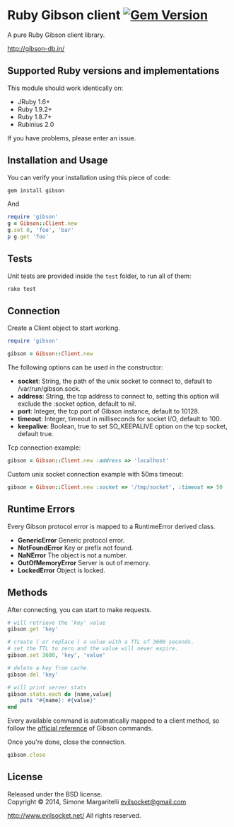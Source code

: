 Ruby Gibson client [![Gem Version](https://badge.fury.io/rb/gibson.png)](http://badge.fury.io/rb/gibson)
========================

A pure Ruby Gibson client library.

<http://gibson-db.in/>

Supported Ruby versions and implementations
------------------------------------------------

This module should work identically on:

 * JRuby 1.6+
 * Ruby 1.9.2+
 * Ruby 1.8.7+
 * Rubinius 2.0

If you have problems, please enter an issue.

Installation and Usage
------------------------

You can verify your installation using this piece of code:

```bash
gem install gibson
```

And

```ruby
require 'gibson'
g = Gibson::Client.new
g.set 0, 'foo', 'bar'
p g.get 'foo'
```

Tests
-----

Unit tests are provided inside the `test` folder, to run all of them:

```bash
rake test
```

Connection
----------

Create a Client object to start working.

```ruby
require 'gibson'

gibson = Gibson::Client.new
```

The following options can be used in the constructor:

* **socket**: String, the path of the unix socket to connect to, default to /var/run/gibson.sock.
* **address**: String, the tcp address to connect to, setting this option will exclude the :socket option, default to nil.
* **port**: Integer, the tcp port of Gibson instance, default to 10128.
* **timeout**: Integer, timeout in milliseconds for socket I/O, default to 100.
* **keepalive**: Boolean, true to set SO_KEEPALIVE option on the tcp socket, default true.

Tcp connection example:

```ruby
gibson = Gibson::Client.new :address => 'localhost'
```

Custom unix socket connection example with 50ms timeout:

```ruby
gibson = Gibson::Client.new :socket => '/tmp/socket', :timeout => 50
```

Runtime Errors
--------------

Every Gibson protocol error is mapped to a RuntimeError derived class.

* **GenericError** Generic protocol error.
* **NotFoundError** Key or prefix not found.
* **NaNError** The object is not a number.
* **OutOfMemoryError** Server is out of memory.
* **LockedError** Object is locked.

Methods
-------

After connecting, you can start to make requests.
    
```ruby    
# will retrieve the 'key' value
gibson.get 'key'

# create ( or replace ) a value with a TTL of 3600 seconds.
# set the TTL to zero and the value will never expire. 
gibson.set 3600, 'key', 'value'

# delete a key from cache.
gibson.del 'key'

# will print server stats
gibson.stats.each do |name,value|
    puts "#{name}: #{value}"
end
```

Every available command is automatically mapped to a client method, so follow the 
[official reference](http://gibson-db.in/commands.html) of Gibson commands.

Once you're done, close the connection.

```ruby
gibson.close
```

License
---

Released under the BSD license.  
Copyright &copy; 2014, Simone Margaritelli 
<evilsocket@gmail.com>  

<http://www.evilsocket.net/>
All rights reserved.
